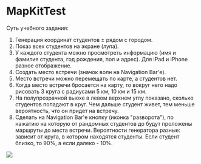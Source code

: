 # MapKitTest

Суть учебного задания:

1. Генерация координат студентов ± рядом с городом. 
2. Показ всех студентов на экране (лупа).
3. У каждого студента можно просмотреть информацию (имя и фамилия студента, год рождения, пол и адрес). Для iPad и iPhone разное отображение.
4. Создать место встречи (значок волн на Navigation Bar'е).
5. Место встречи можно перемещать по карте, а студентов нет.
6. Когда место встречи бросается на карту, то вокруг него надо рисовать 3 круга с радиусами 5 км, 10 км и 15 км.
7. На полупрозрачной вьюхе в левом верхнем углу показано, сколько студентов попадают в круг. Чем дальше студент живет, тем меньше вероятность, что он придет на встречу. 
8. Сделать на Navigation Bar'е кнопку (иконка "разворота"), по нажатию на которую от рандомных студентов до будут проложены маршруты до места встречи. Вероятности генератора разные: зависит от круга, в котором находятся студенты. Если студент близко, то 90%, а если далеко - 10%.

![](http://i.imgur.com/lWeg9o6.png)
